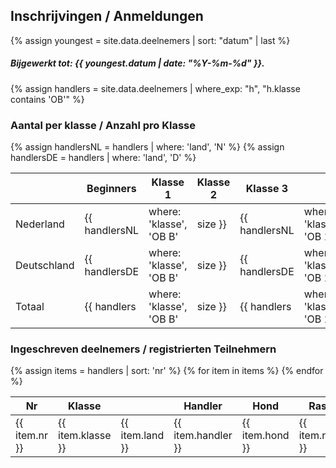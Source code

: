 ## Inschrijvingen / Anmeldungen

{% assign youngest = site.data.deelnemers | sort: "datum" | last %}

##### Bijgewerkt tot: {{ youngest.datum | date: "%Y-%m-%d" }}.

{% assign handlers = site.data.deelnemers | where_exp: "h", "h.klasse contains 'OB'" %}

### Aantal per klasse / Anzahl pro Klasse

{% assign handlersNL = handlers | where: 'land', 'N' %}
{% assign handlersDE = handlers | where: 'land', 'D' %}

|    | Beginners | Klasse 1 | Klasse 2 | Klasse 3 || Totaal |
| :-- | -- | -- | -- | -- |--| -- |
| Nederland   | {{ handlersNL | where: 'klasse', 'OB B' | size }} | {{ handlersNL | where: 'klasse', 'OB 1' | size }} | {{ handlersNL | where: 'klasse', 'OB 2' | size }} | {{ handlersNL | where: 'klasse', 'OB 3' | size }} || {{ handlers | where: 'land', 'N' | size }} |
| Deutschland | {{ handlersDE | where: 'klasse', 'OB B' | size }} | {{ handlersDE | where: 'klasse', 'OB 1' | size }} | {{ handlersDE | where: 'klasse', 'OB 2' | size }} | {{ handlersDE | where: 'klasse', 'OB 3' | size }} || {{ handlers | where: 'land', 'D' | size }} |
| Totaal      | {{ handlers | where: 'klasse', 'OB B' | size }} | {{ handlers | where: 'klasse', 'OB 1' | size }} | {{ handlers | where: 'klasse', 'OB 2' | size }} | {{ handlers | where: 'klasse', 'OB 3' | size }} || {{ handlers | size }} |

### Ingeschreven deelnemers / registrierten Teilnehmern

<table>
  <thead>
    <tr>
      <th>Nr</th>
      <th>Klasse</th>
      <th></th>
      <th>Handler</th>
      <th>Hond</th>
      <th>Ras</th>
    </tr>
  </thead>
  <tbody>
{% assign items = handlers | sort: 'nr' %}
{% for item in items %}
    <tr align="left">
      <td>{{ item.nr }}</td>
      <td>{{ item.klasse }}</td>
      <td>{{ item.land }}</td>
      <td>{{ item.handler }}</td>
      <td>{{ item.hond }}</td>
      <td>{{ item.ras }}</td>
    </tr>
{% endfor %}
  </tbody>
</table>
